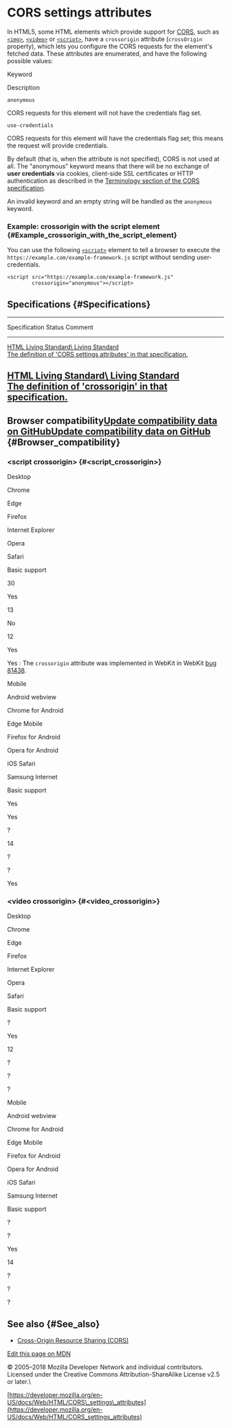 CORS settings attributes
========================

In HTML5, some HTML elements which provide support for
[CORS](https://developer.mozilla.org/en-US/docs/Web/HTTP/CORS), such as
[`<img>`](element/img), [`<video>`](element/video) or
[`<script>`](element/script), have a `crossorigin` attribute
(`crossOrigin` property), which lets you configure the CORS requests for
the element's fetched data. These attributes are enumerated, and have
the following possible values:

Keyword

Description

`anonymous`

CORS requests for this element will not have the credentials flag set.

`use-credentials`

CORS requests for this element will have the credentials flag set; this
means the request will provide credentials.

By default (that is, when the attribute is not specified), CORS is not
used at all. The "anonymous" keyword means that there will be no
exchange of **user credentials** via cookies, client-side SSL
certificates or HTTP authentication as described in the [Terminology
section of the CORS
specification](http://www.w3.org/TR/cors/#user-credentials).

An invalid keyword and an empty string will be handled as the
`anonymous` keyword.

### Example: crossorigin with the script element {#Example_crossorigin_with_the_script_element}

You can use the following [`<script>`](element/script) element to tell a
browser to execute the `https://example.com/example-framework.js` script
without sending user-credentials.

``` {data-language="html"}
<script src="https://example.com/example-framework.js"
        crossorigin="anonymous"></script>
```

Specifications {#Specifications}
--------------

  ---------------------------------------------------------------------------------------------------------------------------------------------------------------------------------------
  Specification                                                                                                                                               Status            Comment
  ----------------------------------------------------------------------------------------------------------------------------------------------------------- ----------------- ---------
  [HTML Living Standard\                                                                                                                                      Living Standard   
  The definition of 'CORS settings attributes' in that specification.](https://html.spec.whatwg.org/multipage/infrastructure.html#cors-settings-attributes)                     

  [HTML Living Standard\                                                                                                                                      Living Standard   
  The definition of 'crossorigin' in that specification.](https://html.spec.whatwg.org/multipage/embedded-content.html#attr-img-crossorigin)                                    
  ---------------------------------------------------------------------------------------------------------------------------------------------------------------------------------------

Browser compatibility[Update compatibility data on GitHub](https://github.com/mdn/browser-compat-data)[Update compatibility data on GitHub](https://github.com/mdn/browser-compat-data) {#Browser_compatibility}
---------------------------------------------------------------------------------------------------------------------------------------------------------------------------------------

### \<script crossorigin\> {#<script_crossorigin>}

Desktop

Chrome

Edge

Firefox

Internet Explorer

Opera

Safari

Basic support

30

Yes

13

No

12

Yes

 Yes 
:   The `crossorigin` attribute was implemented in WebKit in WebKit [bug
    81438](https://bugs.webkit.org/show_bug.cgi?id=81438).

Mobile

Android webview

Chrome for Android

Edge Mobile

Firefox for Android

Opera for Android

iOS Safari

Samsung Internet

Basic support

Yes

Yes

?

14

?

?

Yes

### \<video crossorigin\> {#<video_crossorigin>}

Desktop

Chrome

Edge

Firefox

Internet Explorer

Opera

Safari

Basic support

?

Yes

12

?

?

?

Mobile

Android webview

Chrome for Android

Edge Mobile

Firefox for Android

Opera for Android

iOS Safari

Samsung Internet

Basic support

?

?

Yes

14

?

?

?

See also {#See_also}
--------

-   [Cross-Origin Resource Sharing
    (CORS)](https://developer.mozilla.org/en-US/docs/Web/HTTP/CORS)

[Edit this page on
MDN](https://developer.mozilla.org/en-US/docs/Web/HTML/CORS_settings_attributes$edit)

© 2005–2018 Mozilla Developer Network and individual contributors.\
Licensed under the Creative Commons Attribution-ShareAlike License v2.5
or later.\

[https://developer.mozilla.org/en-US/docs/Web/HTML/CORS\_settings\_attributes](https://developer.mozilla.org/en-US/docs/Web/HTML/CORS_settings_attributes)
